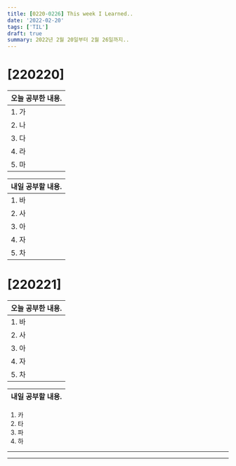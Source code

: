 ```yaml
---
title: [0220-0226] This week I Learned..
date: '2022-02-20'
tags: ['TIL']
draft: true
summary: 2022년 2월 20일부터 2월 26일까지..
---
```


# [220220]

| **오늘 공부한 내용.** |
| :-------------------- |
| 1. 가                 |
| 2. 나                 |
| 3. 다                 |
| 4. 라                 |
| 5. 마                 |

| **내일 공부할 내용.** |
| :-------------------- |
| 1. 바                 |
| 2. 사                 |
| 3. 아                 |
| 4. 자                 |
| 5. 차                 |

# [220221]

| **오늘 공부한 내용.** |
| :-------------------- |
| 1. 바                 |
| 2. 사                 |
| 3. 아                 |
| 4. 자                 |
| 5. 차                 |

| **내일 공부할 내용.** |
| :-------------------- |

1. 카
2. 타
3. 파
4. 하

---

---
